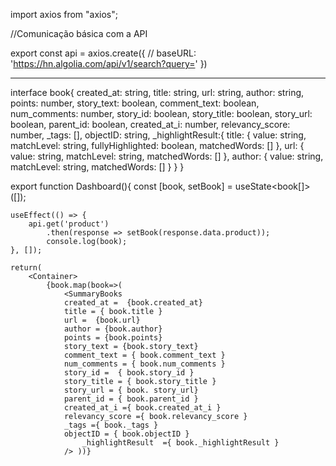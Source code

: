 import axios from "axios";

//Comunicação básica com a API

export const api = axios.create({
    // baseURL: 'https://hn.algolia.com/api/v1/search?query='
})  


------------------------------------------------------


interface book{
    created_at: string,
    title: string,
    url: string,
    author: string,
    points: number,
    story_text: boolean,
    comment_text: boolean,
    num_comments: number,
    story_id: boolean,
    story_title: boolean,
    story_url: boolean,
    parent_id: boolean,
    created_at_i: number,
    relevancy_score: number,
    _tags: [],
    objectID: string,
    _highlightResult:{
        title: {
            value: string,
            matchLevel: string,
            fullyHighlighted: boolean,
            matchedWords: []
        },
        url: {
            value: string,
            matchLevel: string,
            matchedWords: []
        },
        author: {
            value: string,
            matchLevel: string,
            matchedWords: []
        }
    } 
}

export function Dashboard(){
    const [book, setBook] = useState<book[]>([]);

    useEffect(() => {
        api.get('product')
            .then(response => setBook(response.data.product));
            console.log(book);
    }, []);

    return(
        <Container>
            {book.map(book=>( 
                <SummaryBooks 
                created_at =  {book.created_at}
                title = { book.title }
                url =  {book.url}
                author = {book.author}
                points = {book.points}
                story_text = {book.story_text}
                comment_text = { book.comment_text }
                num_comments = { book.num_comments }
                story_id =  { book.story_id }
                story_title = { book.story_title }
                story_url = { book. story_url}
                parent_id = { book.parent_id }
                created_at_i ={ book.created_at_i }
                relevancy_score ={ book.relevancy_score }
                _tags ={ book._tags }
                objectID = { book.objectID }
                    _highlightResult  ={ book._highlightResult } 
                /> ))}